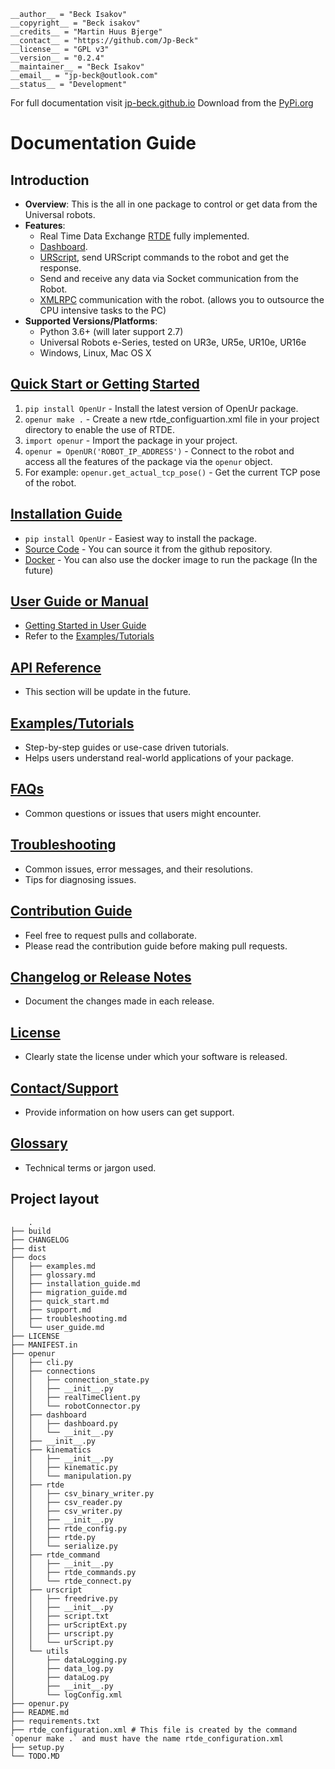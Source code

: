```
__author__ = "Beck Isakov"
__copyright__ = "Beck isakov"
__credits__ = "Martin Huus Bjerge"
__contact__ = "https://github.com/Jp-Beck"
__license__ = "GPL v3"
__version__ = "0.2.4"
__maintainer__ = "Beck Isakov"
__email__ = "jp-beck@outlook.com"
__status__ = "Development"
```

For full documentation visit [jp-beck.github.io](https://jp-beck.github.io/learnur/OpenUr/)
Download from the [PyPi.org](https://pypi.org/project/OpenUr/)


# Documentation Guide

## Introduction
- **Overview**: 
This is the all in one package to control or get data from the Universal robots.
- **Features**: 
    - Real Time Data Exchange [RTDE](https://www.universal-robots.com/articles/ur/interface-communication/real-time-data-exchange-rtde-guide/) fully implemented.
    - [Dashboard](https://www.universal-robots.com/articles/ur/dashboard-server-e-series-port-29999/).
    - [URScript](https://www.universal-robots.com/download/manuals-e-series/script/script-manual-e-series-sw-512/), send URScript commands to the robot and get the response.
    - Send and receive any data via Socket communication from the Robot.
    - [XMLRPC](https://en.wikipedia.org/wiki/XML-RPC) communication with the robot. (allows you to outsource the CPU intensive tasks to the PC)
- **Supported Versions/Platforms**: 
    - Python 3.6+ (will later support 2.7)
    - Universal Robots e-Series, tested on UR3e, UR5e, UR10e, UR16e
    - Windows, Linux, Mac OS X

## [Quick Start or Getting Started](./docs/quick_start.md)

1.  `pip install OpenUr` - Install the latest version of OpenUr package.
2. `openur make .` - Create a new rtde_configuartion.xml file in your project directory to enable the use of RTDE.
3. `import openur` - Import the package in your project.
4. `openur = OpenUR('ROBOT_IP_ADDRESS')` - Connect to the robot and access all the features of the package via the `openur` object.
5. For example: `openur.get_actual_tcp_pose()` - Get the current TCP pose of the robot.

## [Installation Guide](./docs/installation_guide.md)
- `pip install OpenUr` - Easiest way to install the package.
- [Source Code](https://github.com/Jp-Beck/openur) - You can source it from the github repository.
- [Docker](#) - You can also use the docker image to run the package (In the future)

## [User Guide or Manual](./docs/user_guide.md)
- [Getting Started in User Guide](docs/user_guide.md#getting-started)
- Refer to the [Examples/Tutorials](./docs/examples.md)

## [API Reference](./docs/APIReference.md#API)
- This section will be update in the future.

## [Examples/Tutorials](./docs/examples.md)
- Step-by-step guides or use-case driven tutorials.
- Helps users understand real-world applications of your package.

## [FAQs](./docs/FAQs.md)
-  Common questions or issues that users might encounter.

## [Troubleshooting](./docs/troubleshooting.md)
- Common issues, error messages, and their resolutions.
- Tips for diagnosing issues.

## [Contribution Guide](./docs/contribution_guide.md)
- Feel free to request pulls and collaborate.
- Please read the contribution guide before making pull requests.

## [Changelog or Release Notes](./CHANGELOG.md)
- Document the changes made in each release.

## [License](./LICENSE)
- Clearly state the license under which your software is released.

## [Contact/Support](./docs/support.md)
- Provide information on how users can get support.

## [Glossary](./docs/glossary.md)
- Technical terms or jargon used.


## Project layout
```
    .
├── build
├── CHANGELOG
├── dist
├── docs
│   ├── examples.md
│   ├── glossary.md
│   ├── installation_guide.md
│   ├── migration_guide.md
│   ├── quick_start.md
│   ├── support.md
│   ├── troubleshooting.md
│   └── user_guide.md
├── LICENSE
├── MANIFEST.in
├── openur
│   ├── cli.py
│   ├── connections
│   │   ├── connection_state.py
│   │   ├── __init__.py
│   │   ├── realTimeClient.py
│   │   └── robotConnector.py
│   ├── dashboard
│   │   ├── dashboard.py
│   │   └── __init__.py
│   ├── __init__.py
│   ├── kinematics
│   │   ├── __init__.py
│   │   ├── kinematic.py
│   │   └── manipulation.py
│   ├── rtde
│   │   ├── csv_binary_writer.py
│   │   ├── csv_reader.py
│   │   ├── csv_writer.py
│   │   ├── __init__.py
│   │   ├── rtde_config.py
│   │   ├── rtde.py
│   │   └── serialize.py
│   ├── rtde_command
│   │   ├── __init__.py
│   │   ├── rtde_commands.py
│   │   └── rtde_connect.py
│   ├── urscript
│   │   ├── freedrive.py
│   │   ├── __init__.py
│   │   ├── script.txt
│   │   ├── urScriptExt.py
│   │   ├── urscript.py
│   │   └── urScript.py
│   └── utils
│       ├── dataLogging.py
│       ├── data_log.py
│       ├── dataLog.py
│       ├── __init__.py
│       └── logConfig.xml
├── openur.py
├── README.md
├── requirements.txt
├── rtde_configuration.xml # This file is created by the command `openur make .` and must have the name rtde_configuration.xml
├── setup.py
└── TODO.MD
```
